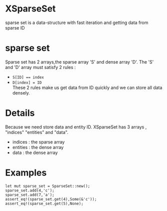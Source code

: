 # XSparseSet
sparse set is a data-structure with fast iteration and getting data from sparse ID
# sparse set
Sparse set has 2 arrays,the sparse array 'S' and dense array 'D'.
The 'S' and 'D' array must satisfy 2 rules :
* ```S[ID] == index```
* ```D[index] = ID```  
These 2 rules make us get data from ID quickly and we can store all data densely.
# Details
Because we need store data and entity ID. XSparseSet has 3 arrays , "indices" "entities" and "data".
* indices : the sparse array
* entities : the dense array
* data : the dense array
# Examples
```
let mut sparse_set = SparseSet::new();
sparse_set.add(4,'c');
sparse_set.add(7,'a');
assert_eq!(sparse_set.get(4),Some(&'c'));
assert_eq!(sparse_set.get(5),None);
```
